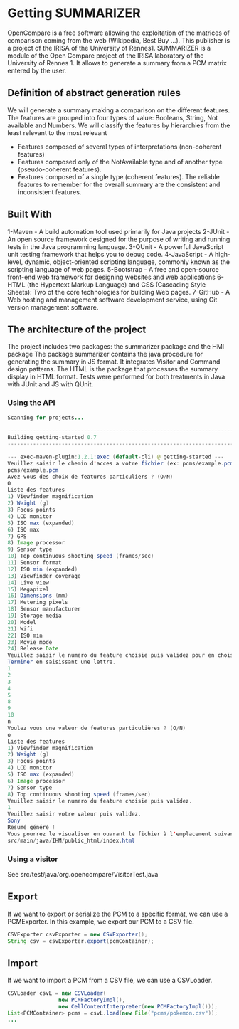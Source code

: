 # Getting SUMMARIZER

OpenCompare is a free software allowing the exploitation of the matrices of comparison coming from the web (Wikipedia, Best Buy ...).  This publisher is a project of the IRISA of the University of Rennes1.
SUMMARIZER is a module of the Open Compare project of the IRISA laboratory of the University of Rennes 1. It allows to generate a summary from a PCM matrix entered by the user.

## Definition of abstract generation rules
We will generate a summary making a comparison on the different features.  The features are grouped into four types of value:  Booleans, String, Not available and Numbers.
We will classify the features by hierarchies from the least relevant to the most relevant
-	Features composed of several types of interpretations (non-coherent features)
-	Features composed only of the NotAvailable type and of another type (pseudo-coherent features).
-	Features composed of a single type (coherent features).
The reliable features to remember for the overall summary are the consistent and inconsistent features.

## Built With
1-Maven - A build automation tool used primarily for Java projects
2-JUnit - An open source framework designed for the purpose of writing and running tests in the Java programming language.
3-QUnit - A powerful JavaScript unit testing framework that helps you to debug code.
4-JavaScript - A high-level, dynamic, object-oriented scripting language, commonly known as the scripting language of web pages.
5-Bootstrap - A free and open-source front-end web framework for designing websites and web applications
6-HTML (the Hypertext Markup Language) and CSS (Cascading Style Sheets): Two of the core technologies for building Web pages.
7-GitHub - A Web hosting and management software development service, using Git version management software.

## The architecture of the project
The project includes two packages: the summarizer package and the HMI package
The package summarizer contains the java procedure for generating the summary in JS format.  It integrates Visitor and Command design patterns.
The HTML is the package that processes the summary display in HTML format.
Tests were performed for both treatments in Java with JUnit and JS with QUnit.

### Using the API
```java
Scanning for projects...
                                                                        
------------------------------------------------------------------------
Building getting-started 0.7
------------------------------------------------------------------------

--- exec-maven-plugin:1.2.1:exec (default-cli) @ getting-started ---
Veuillez saisir le chemin d'acces a votre fichier (ex: pcms/example.pcm) : 
pcms/example.pcm
Avez-vous des choix de features particuliers ? (O/N) 
O
Liste des features
1) Viewfinder magnification
2) Weight (g)
3) Focus points
4) LCD monitor
5) ISO max (expanded)
6) ISO max
7) GPS
8) Image processor
9) Sensor type
10) Top continuous shooting speed (frames/sec)
11) Sensor format
12) ISO min (expanded)
13) Viewfinder coverage
14) Live view
15) Megapixel
16) Dimensions (mm)
17) Metering pixels
18) Sensor manufacturer
19) Storage media
20) Model
21) Wifi
22) ISO min
23) Movie mode
24) Release Date
Veuillez saisir le numero du feature choisie puis validez pour en choisir un autre.
Terminer en saisissant une lettre.
1
2
3
4
5
8
9
10
n
Voulez vous une valeur de features particulières ? (O/N) 
o
Liste des features
1) Viewfinder magnification
2) Weight (g)
3) Focus points
4) LCD monitor
5) ISO max (expanded)
6) Image processor
7) Sensor type
8) Top continuous shooting speed (frames/sec)
Veuillez saisir le numero du feature choisie puis validez.
1
Veuillez saisir votre valeur puis validez.
Sony
Resumé généré !
Vous pourrez le visualiser en ouvrant le fichier à l'emplacement suivant:
src/main/java/IHM/public_html/index.html
```
### Using a visitor
See src/test/java/org.opencompare/VisitorTest.java

## Export
If we want to export or serialize the PCM to a specific format, we can use a PCMExporter.
In this example, we export our PCM to a CSV file.

```java
CSVExporter csvExporter = new CSVExporter();
String csv = csvExporter.export(pcmContainer);
```

## Import 

If we want to import a PCM from a CSV file, we can use a CSVLoader.

```java
CSVLoader csvL = new CSVLoader(
                new PCMFactoryImpl(),
                new CellContentInterpreter(new PCMFactoryImpl()));
List<PCMContainer> pcms = csvL.load(new File("pcms/pokemon.csv"));
...
```


